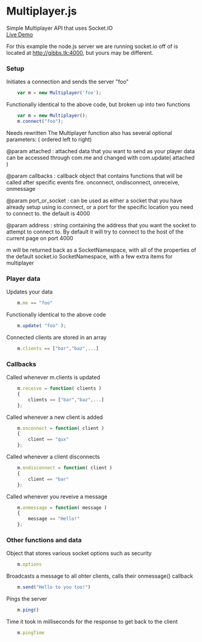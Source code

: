 Multiplayer.js
==============

Simple Multiplayer API that uses Socket.IO  
[Live Demo](http://gibbs.tk/socket.io/)  

For this example the node.js server we are running socket.io off of
is located at http://gibbs.tk:4000, but yours may be
different.

### Setup ###

Initiates a connection and sends the server "foo"
```javascript
    var m = new Multiplayer('foo');
```
Functionally identical to the above code, but broken up into two functions
```javascript
    var m = new Multiplayer();
    m.connect("foo");
```
Needs rewritten
The Multiplayer function also has several optional parameters: ( ordered left to right)

@param attached : attached data that you want to send as your player data
can be accessed through com.me and changed with com.update( attached )

@param callbacks : callback object that contains functions that will be called
after specific events fire. onconnect, ondisconnect, onreceive, onmessage

@param port_or_socket : can be used as either a socket that you have already setup
using io.connect, or a port for the specific location you need to connect to. the
default is 4000

@param address : string containing the address that you want the socket to attempt
to connect to. By default it will try to connect to the host of the current page
on port 4000

m will be returned back as a SocketNamespace, with all of the properties of
the default socket.io SocketNamespace, with a few extra items for multiplayer


### Player data ###

Updates your data 
```javascript
    m.me == "foo"
```
Functionally identical to the above code  
```javascript
    m.update( "foo" );
```
Connected clients are stored in an array  
```javascript
    m.clients == ["bar","baz",...]
```
    
    
### Callbacks ###

Called whenever m.clients is updated  
```javascript
    m.receive = function( clients )
    {
    	clients == ["bar","baz",...]
    };
```
Called whenever a new client is added  
```javascript
    m.onconnect = function( client )
    {
    	client == "qux"
    };
```
Called whenever a client disconnects  
```javascript
    m.ondisconnect = function( client )
    {
    	client == "bar"
    };
```
Called whenever you reveive a message  
```javascript
    m.onmessage = function( message )
    {
    	message == "Hello!"
    };
```
    
### Other functions and data ###

Object that stores various socket options such as security  
```javascript
    m.options
```
Broadcasts a message to all ohter clients, calls their onmessage() callback 
```javascript
    m.send("Hello to you too!")
```
Pings the server  
```javascript
    m.ping()
```
Time it took in milliseconds for the response to get back to the client 
```javascript
    m.pingTime
```